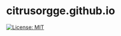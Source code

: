 # citrusorgge.github.io
[![License: MIT](https://img.shields.io/badge/License-MIT-yellow.svg)](https://opensource.org/licenses/MIT)
